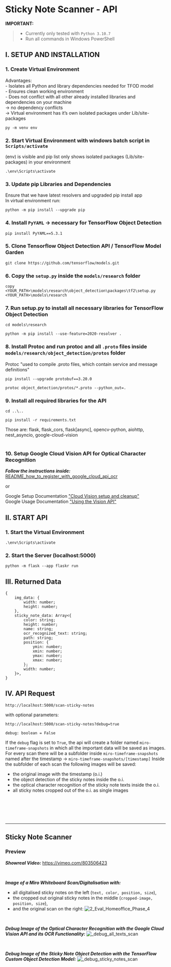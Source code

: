 # Sticky Note Scanner - API

**IMPORTANT:** 
>- Currently only tested with `Python 3.10.7`  
>- Run all commands in Windows PowerShell

## I. SETUP AND INSTALLATION
### 1.  Create Virtual Environment
Advantages:  
    - Isolates all Python and library dependencies needed for TFOD model  
    - Ensures clean working environment  
    - Does not conflict with all other already installed libraries and dependencies on your machine  
    -> no dependency conflicts  
    -> Virtual environment has it’s own isolated packages under Lib/site-packages  

```
py -m venv env
```

### 2.  Start Virtual Environment with windows batch script in `Scripts/activate`
(env) is visible and pip list only shows isolated packages (Lib/site-packages) in your environment  

```
.\env\Scripts\activate
```

### 3.  Update pip Libraries and Dependencies
Ensure that we have latest resolvers and upgraded pip install app  
In virtual environment run:  

```
python -m pip install --upgrade pip
```

### 4.  Install `PyYAML` -> necessary for TensorFlow Object Detection

```
pip install PyYAML==5.3.1
```

### 5.  Clone Tensorflow Object Detection API / TensorFlow Model Garden

```
git clone https://github.com/tensorflow/models.git
```

### 6.  Copy the `setup.py` inside the `models/research` folder 

```
copy <YOUR_PATH>\models\research\object_detection\packages\tf2\setup.py <YOUR_PATH>\models\research
```

### 7.  Run setup.py to install all necessary libraries for TensorFlow Object Detection

```
cd models\research
```

```
python -m pip install --use-feature=2020-resolver .
``` 

### 8.  Install Protoc and run protoc and all `.proto` files inside `models/research/object_detection/protos` folder
Protoc "used to compile .proto files, which contain service and message definitions"  

```
pip install --upgrade protobuf==3.20.0
```

```
protoc object_detection/protos/*.proto --python_out=.
```

### 9.  Install all required libraries for the API

```
cd ..\..
```

```
pip install -r requirements.txt
```   

Those are: flask, flask_cors, flask[async], opencv-python, aiohttp, nest_asyncio, google-cloud-vision
<br>
<br>

### 10. Setup Google Cloud Vision API for Optical Character Recognition
***Follow the instructions inside:*** [README_how_to_register_with_google_cloud_api_ocr](https://gitlab.cando-image.com/toolbox/toolbox-scanning-api/-/blob/main/README_how_to_register_with_google_cloud_api_ocr.docx)

or

Google Setup Documentation ["Cloud Vision setup and cleanup"](https://cloud.google.com/vision/docs/setup)\
Google Usage Documentation ["Using the Vision API"](https://gcloud.readthedocs.io/en/latest/vision-usage.html)


## II. START API

### 1. Start the Virtual Environment

```
.\env\Scripts\activate
```

### 2.  Start the Server (localhost:5000)

```
python -m flask --app flaskr run
```

## III. Returned Data
```
{
    img_data: {
        width: number;
        height: number;
    },
    sticky_note_data: Array<{
        color: string;
        height: number;
        name: string;
        ocr_recognized_text: string;
        path: string;
        position: {
            ymin: number;
            xmin: number;
            ymax: number;
            xmax: number;
        };
        width: number;
    }>,
}
```

## IV. API Request
```
http://localhost:5000/scan-sticky-notes
```

with optional parameters:
```
http://localhost:5000/scan-sticky-notes?debug=true
```

`debug: boolean = False`  

If the `debug` flag is set to `True`, the api will create a folder named `miro-timeframe-snapshots` in which all the important data will be saved as images.
For every scan there will be a subfolder inside `miro-timeframe-snapshots` named after the timestamp -> `miro-timeframe-snapshots/[timestamp]`
Inside the subfolder of each scan the following images will be saved:
- the original image with the timestamp (o.i.)
- the object detection of the sticky notes inside the o.i.
- the optical character recognition of the sticky note texts inside the o.i.
- all sticky notes cropped out of the o.i. as single images

<br/>
<br/>
<br/>
<br/>

---

## Sticky Note Scanner
### Preview
***Showreal Video:*** https://vimeo.com/803506423

<br/>

***Image of a Miro Whiteboard Scan/Digitalisation with:***
- all digitalised sticky notes on the left (`text, color, position, size`),
- the cropped out original sticky notes in the middle (`cropped-image, position, size`),
- and the original scan on the right:
![2_Eval_Homeoffice_Phase_4](https://github.com/user-attachments/assets/a6f2cbac-0a08-4ea7-8645-9c820c1db46d)

<br/>

***Debug Image of the Optical Character Recognition with the Google Cloud Vision API and its OCR Functionality:***
![_debug_all_texts_scan](https://github.com/user-attachments/assets/40953c50-f045-4f95-83d5-b7a65ba10c8b)

<br/>

***Debug Image of the Sticky Note Object Detection with the TensorFlow Custom Object Detection Model:***
![_debug_sticky_notes_scan](https://github.com/user-attachments/assets/8d090d06-2c4a-4893-912b-ac25db1a37c2)
<br/>
